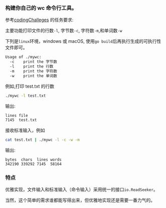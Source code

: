### 构建你自己的 wc 命令行工具。

参考[codingChalleges]("https://codingchallenges.fyi/challenges/challenge-wc/#step-one") 的任务要求:

主要功能打印文件的行数`-l`, 字节数`-c`, 字符数`-m`,和单词数`-w`

下列是`linux`环境，windows 或 macOS, 使用`go build`后再执行生成的可执行性文件即可。

```sh
Usage of ./mywc:
  -c    print the 字节数
  -l    print the 行数
  -m    print the 字符数
  -w    print the 单词数
```

例如,打印 test.txt 的行数

```sh
./mywc -l test.txt
```

输出:

```sh
lines file
7145  test.txt
```

接收标准输入，例如

```sh
cat test.txt | ./mywc -l -c -w -m
```

输出:

```
bytes  chars  lines words
342190 339292 7145  58164
```

### 特点

优雅实现，文件输入和标准输入（命令输入）采用统一的接口`io.ReadSeeker`。

当然，这个简单的需求谁都能写得出来，但优雅地实现还是需要一番力气的。
